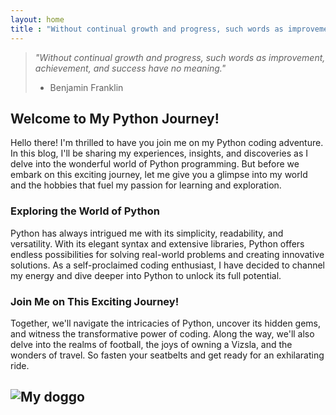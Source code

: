 ```yaml
---
layout: home
title : "Without continual growth and progress, such words as improvement, achievement, and success have no meaning." Benjamin Franklin.
---
```

> *"Without continual growth and progress, such words as improvement, achievement, and success have no meaning."*
> 
> - Benjamin Franklin


## Welcome to My Python Journey!
Hello there! I'm thrilled to have you join me on my Python coding adventure. In this blog, I'll be sharing my experiences, insights, and discoveries as I delve into the wonderful world of Python programming. But before we embark on this exciting journey, let me give you a glimpse into my world and the hobbies that fuel my passion for learning and exploration.

### Exploring the World of Python
Python has always intrigued me with its simplicity, readability, and versatility. With its elegant syntax and extensive libraries, Python offers endless possibilities for solving real-world problems and creating innovative solutions. As a self-proclaimed coding enthusiast, I have decided to channel my energy and dive deeper into Python to unlock its full potential.

### Join Me on This Exciting Journey!
Together, we'll navigate the intricacies of Python, uncover its hidden gems, and witness the transformative power of coding. Along the way, we'll also delve into the realms of football, the joys of owning a Vizsla, and the wonders of travel. So fasten your seatbelts and get ready for an exhilarating ride.

   ![My doggo](https://www.akc.org/wp-content/uploads/2017/11/Vizsla-MP.jpg)
---
